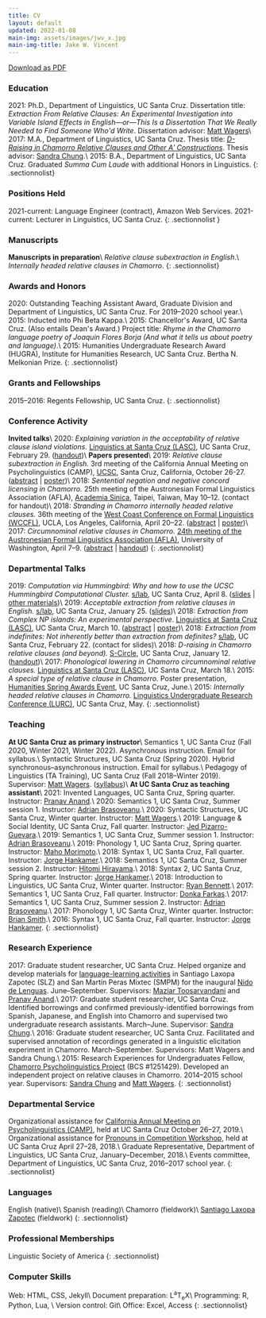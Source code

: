 ```yaml
---
title: CV
layout: default
updated: 2022-01-08
main-img: assets/images/jwv_x.jpg
main-img-title: Jake W. Vincent
---
```


<div class="buttonspace">
	<a href="assets/documents/jake_vincent_cv.pdf" class="download-pdf a-button">Download as PDF</a>
</div>

### Education
2021: Ph.D., Department of Linguistics, UC Santa Cruz. Dissertation title: *Extraction From Relative Clauses: An Experimental Investigation into Variable Island Effects in English—or—This Is a Dissertation That We Really Needed to Find Someone Who'd Write*. Dissertation advisor: [Matt Wagers](https://people.ucsc.edu/~mwagers)\\
2017: M.A., Department of Linguistics, UC Santa Cruz. Thesis title: [*D-Raising in Chamorro Relative Clauses and Other A&prime; Constructions*](https://escholarship.org/uc/item/0jq7096r). Thesis advisor: [Sandra Chung](http://people.ucsc.edu/~schung).\\
2015:  B.A., Department of Linguistics, UC Santa Cruz. Graduated *Summa Cum Laude* with additional Honors in Linguistics.
{: .sectionnolist}

### Positions Held
2021-current: Language Engineer (contract), Amazon Web Services.
2021-current: Lecturer in Linguistics, UC Santa Cruz.
{: .sectionnolist }

### Manuscripts
**Manuscripts in preparation**\\
*Relative clause subextraction in English*.\\
*Internally headed relative clauses in Chamorro*.
{: .sectionnolist}

### Awards and Honors
2020: Outstanding Teaching Assistant Award, Graduate Division and Department of Linguistics, UC Santa Cruz. For 2019–2020 school year.\\
2015: Inducted into Phi Beta Kappa.\\
2015: Chancellor's Award, UC Santa Cruz. (Also entails Dean's Award.) Project title: *Rhyme in the Chamorro language poetry of Joaquin Flores Borja (And what it tells us about poetry and language)*.\\
2015: Humanities Undergraduate Research Award (HUGRA), Institute for Humanities Research, UC Santa Cruz. Bertha N. Melkonian Prize.
{: .sectionnolist}

### Grants and Fellowships
2015–2016: Regents Fellowship, UC Santa Cruz.
{: .sectionnolist}

### Conference Activity
**Invited talks**\\
2020: *Explaining variation in the acceptability of relative clause island violations.* [Linguistics at Santa Cruz (LASC)](https://linguistics.ucsc.edu/news-events/conferences/lasc.html), UC Santa Cruz, February 29. ([handout](assets/documents/jwv_lasc2020.pdf))\\
**Papers presented**\\
2019: *Relative clause subextraction in English.* 3rd meeting of the California Annual Meeting on Psycholinguistics (CAMP), [UCSC](https://sites.google.com/view/camp-ucsc/home?authuser=0), Santa Cruz, California, October 26-27. ([abstract](assets/documents/jwv_camp3_abstract.pdf) \| [poster](assets/documents/jwv_camp3_poster.pdf))\\
2018: *Sentential negation and negative concord licensing in Chamorro.* 25th meeting of the Austronesian Formal Linguistics Association (AFLA), [Academia Sinica](https://www.sinica.edu.tw/en), Taipei, Taiwan, May 10–12. (contact for handout)\\
2018: *Stranding in Chamorro internally headed relative clauses.* 36th meeting of the [West Coast Conference on Formal Linguistics (WCCFL)](https://linguistics.ucla.edu/conference/wccfl36/), UCLA, Los Angeles, California, April 20–22. ([abstract](assets/documents/jwv_wccfl36_abstract.pdf) \| [poster](assets/documents/jwv_wccfl36_poster.pdf))\\
2017: *Circumnominal relative clauses in Chamorro.* [24th meeting of the Austronesian Formal Linguistics Association (AFLA)](https://lingconf.com/afla24/), University of Washington, April 7–9. ([abstract](assets/documents/jwv_afla24_abstract.pdf) \| [handout](assets/documents/jwv_afla24_handout.pdf))
{: .sectionnolist}

### Departmental Talks
2019: *Computation via Hummingbird: Why and how to use the UCSC Hummingbird Computational Cluster.* [s/lab](https://sites.google.com/a/ucsc.edu/s-lab/), UC Santa Cruz, April 8. ([slides](assets/documents/jwv_slab_hb.pdf) \| [other materials](hb.html))\\
2019: *Acceptable extraction from relative clauses in English.* [s/lab](https://sites.google.com/a/ucsc.edu/s-lab/), UC Santa Cruz, January 25. ([slides](assets/documents/jwv_rc_subext_slab.pdf))\\
2018: *Extraction from Complex NP islands: An experimental perspective*. [Linguistics at Santa Cruz (LASC)](https://linguistics.ucsc.edu/news-events/conferences/pdfs/LASC%20Programs/lasc-2018.pdf), UC Santa Cruz, March 10. ([abstract](assets/documents/jwv_lasc2018_abstract.pdf) \| [poster](assets/documents/jwv_lasc2018_poster.pdf))\\
2018: *Extraction from indefinites: Not inherently better than extraction from definites?* [s/lab](https://sites.google.com/a/ucsc.edu/s-lab/), UC Santa Cruz, February 22. (contact for slides)\\
2018: *D-raising in Chamorro relative clauses (and beyond).* [S-Circle](https://sites.google.com/view/ucsc-scircle/home), UC Santa Cruz, January 12. ([handout](assets/documents/jwv_s-circle.pdf))\\
2017: *Phonological lowering in Chamorro circumnominal relative clauses.* [Linguistics at Santa Cruz (LASC)](https://linguistics.ucsc.edu/news-events/conferences/pdfs/LASC%20Programs/LASC-2017.pdf), UC Santa Cruz, March 18.\\
2015: *A special type of relative clause in Chamorro.* Poster presentation, [Humanities Spring Awards Event](https://thi.ucsc.edu/past-fellows/hugra-recipients/#h1415), UC Santa Cruz, June.\\
2015: *Internally headed relative clauses in Chamorro.* [Linguistics Undergraduate Research Conference (LURC)](https://linguistics.ucsc.edu/news-events/conferences/pdfs/LURC%20Programs/LURC-2015.pdf), UC Santa Cruz, May.
{: .sectionnolist}

### Teaching
**At UC Santa Cruz as primary instructor**\\
Semantics 1, UC Santa Cruz (Fall 2020, Winter 2021, Winter 2022). Asynchronous instruction. Email for syllabus.\\
Syntactic Structures, UC Santa Cruz (Spring 2020). Hybrid synchronous–asynchronous instruction. Email for syllabus.\\
Pedagogy of Linguistics (TA Training), UC Santa Cruz (Fall 2018–Winter 2019). Supervisor: [Matt Wagers](https://people.ucsc.edu/~mwagers). ([syllabus](assets/documents/ling240_syllabus.pdf))\\
**At UC Santa Cruz as teaching assistant**\\
2021: Invented Languages, UC Santa Cruz, Spring quarter. Instructor: [Pranav Anand](https://people.ucsc.edu/~panand).\\
2020: Semantics 1, UC Santa Cruz, Summer session 1. Instructor: [Adrian Brasoveanu](https://people.ucsc.edu/~abrsvn).\\
2020: Syntactic Structures, UC Santa Cruz, Winter quarter. Instructor: [Matt Wagers](https://people.ucsc.edu/~mwagers).\\
2019: Language & Social Identity, UC Santa Cruz, Fall quarter. Instructor: [Jed Pizarro-Guevara](https://people.ucsc.edu/~jpguevar).\\
2019: Semantics 1, UC Santa Cruz, Summer session 1. Instructor: [Adrian Brasoveanu](https://people.ucsc.edu/~abrsvn).\\
2019: Phonology 1, UC Santa Cruz, Spring quarter. Instructor: [Maho Morimoto](https://people.ucsc.edu/~mamorimo).\\
2018: Syntax 1, UC Santa Cruz, Fall quarter. Instructor: [Jorge Hankamer](http://babel.ucsc.edu/~hank).\\
2018: Semantics 1, UC Santa Cruz, Summer session 2. Instructor: [Hitomi Hirayama](https://hhirayam.wordpress.com).\\
2018: Syntax 2, UC Santa Cruz, Spring quarter. Instructor: [Jorge Hankamer](http://babel.ucsc.edu/~hank).\\
2018: Introduction to Linguistics, UC Santa Cruz, Winter quarter. Instructor: [Ryan Bennett](https://people.ucsc.edu/~rbennett).\\
2017: Semantics 1, UC Santa Cruz, Fall quarter. Instructor: [Donka Farkas](https://people.ucsc.edu/~farkas).\\
2017: Semantics 1, UC Santa Cruz, Summer session 2. Instructor: [Adrian Brasoveanu](https://people.ucsc.edu/~abrsvn/).\\
2017: Phonology 1, UC Santa Cruz, Winter quarter. Instructor: [Brian Smith](https://brianwilliamsmith.github.io).\\
2016: Syntax 1, UC Santa Cruz, Fall quarter. Instructor: [Jorge Hankamer](http://babel.ucsc.edu/~hank).
{: .sectionnolist}

### Research Experience
2017: Graduate student researcher, UC Santa Cruz. Helped organize and develop materials for [language-learning activities](images/loteria_boards.jpg) in Santiago Laxopa Zapotec (SLZ) and San Mart&iacute;n Peras Mixtec (SMPM) for the inaugural [Nido de Lenguas](http://wlma.ucsc.edu/nido-de-lenguas.html). June–September. Supervisors: [Maziar Toosarvandani](https://people.ucsc.edu/~mtoosarv) and [Pranav Anand](https://people.ucsc.edu/~panand).\\
2017: Graduate student researcher, UC Santa Cruz. Identified borrowings and confirmed previously-identified borrowings from Spanish, Japanese, and English into Chamorro and supervised two undergraduate research assistants. March–June. Supervisor: [Sandra Chung](https://people.ucsc.edu/~schung).\\
2016: Graduate student researcher, UC Santa Cruz. Facilitated and supervised annotation of recordings generated in a linguistic elicitation experiment in Chamorro. March–September. Supervisors: Matt Wagers and Sandra Chung.\\
2015: Research Experiences for Undergraduates Fellow, [Chamorro Psycholinguistics Project](http://chamorro.sites.ucsc.edu) (BCS #1251429). Developed an independent project on relative clauses in Chamorro. 2014–2015 school year. Supervisors: [Sandra Chung](http://people.ucsc.edu/~schung) and [Matt Wagers](http://people.ucsc.edu/~mwagers).
{: .sectionnolist}

### Departmental Service
Organizational assistance for [California Annual Meeting on Psycholinguistics (CAMP)](https://sites.google.com/view/camp-ucsc), held at UC Santa Cruz October 26–27, 2019.\\
Organizational assistance for [Pronouns in Competition Workshop](https://sites.google.com/ucsc.edu/pronounsincompetition/home?authuser=0), held at UC Santa Cruz April 27–28, 2018.\\
Graduate Representative, Department of Linguistics, UC Santa Cruz, January–December, 2018.\\
Events committee, Department of Linguistics, UC Santa Cruz, 2016–2017 school year.
{: .sectionnolist}

### Languages
English (native)\\
Spanish (reading)\\
Chamorro (fieldwork)\\
[Santiago Laxopa Zapotec](http://zapotec.ucsc.edu/slz/) (fieldwork)
{: .sectionnolist}

### Professional Memberships
Linguistic Society of America
{: .sectionnolist}

### Computer Skills
Web: HTML, CSS, Jekyll\\
Document preparation: <span class="latex">L<sup>a</sup>T<sub>e</sub>X</span>\\
Programming: R, Python, Lua, \\
Version control: Git\\
Office: Excel, Access
{: .sectionnolist}
